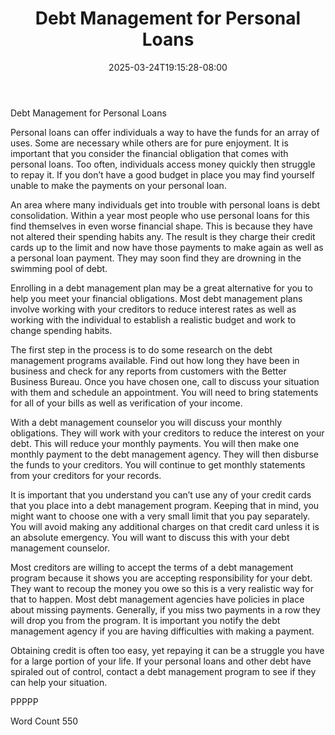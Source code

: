 ﻿---
title: "Debt Management for Personal Loans"
date: 2025-03-24T19:15:28-08:00
description: "Personal Loans txt Tips for Web Success"
featured_image: "/images/Personal Loans txt.jpg"
tags: ["Personal Loans txt"]
---

Debt Management for Personal Loans

Personal loans can offer individuals a way to have the funds for an array of uses. Some are necessary while others are for pure enjoyment. It is important that you consider the financial obligation that comes with personal loans. Too often, individuals access money quickly then struggle to repay it. If you don’t have a good budget in place you may find yourself unable to make the payments on your personal loan.

An area where many individuals get into trouble with personal loans is debt consolidation. Within a year most people who use personal loans for this find themselves in even worse financial shape. This is because they have not altered their spending habits any. The result is they charge their credit cards up to the limit and now have those payments to make again as well as a personal loan payment. They may soon find they are drowning in the swimming pool of debt.

Enrolling in a debt management plan may be a great alternative for you to help you meet your financial obligations. Most debt management plans involve working with your creditors to reduce interest rates as well as working with the individual to establish a realistic budget and work to change spending habits. 

The first step in the process is to do some research on the debt management programs available. Find out how long they have been in business and check for any reports from customers with the Better Business Bureau. Once you have chosen one, call to discuss your situation with them and schedule an appointment. You will need to bring statements for all of your bills as well as verification of your income.

With a debt management counselor you will discuss your monthly obligations. They will work with your creditors to reduce the interest on your debt. This will reduce your monthly payments. You will then make one monthly payment to the debt management agency. They will then disburse the funds to your creditors. You will continue to get monthly statements from your creditors for your records. 

It is important that you understand you can’t use any of your credit cards that you place into a debt management program. Keeping that in mind, you might want to choose one with a very small limit that you pay separately. You will avoid making any additional charges on that credit card unless it is an absolute emergency. You will want to discuss this with your debt management counselor. 

Most creditors are willing to accept the terms of a debt management program because it shows you are accepting responsibility for your debt. They want to recoup the money you owe so this is a very realistic way for that to happen. Most debt management agencies have policies in place about missing payments. Generally, if you miss two payments in a row they will drop you from the program. It is important you notify the debt management agency if you are having difficulties with making a payment. 

Obtaining credit is often too easy, yet repaying it can be a struggle you have for a large portion of your life. If your personal loans and other debt have spiraled out of control, contact a debt management program to see if they can help your situation. 

PPPPP

Word Count 550

